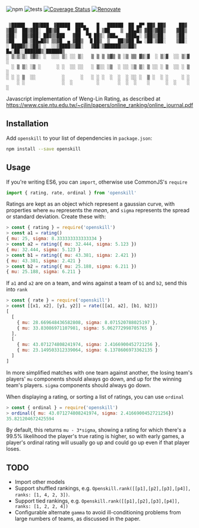 ![npm](https://img.shields.io/npm/v/openskill)
![tests](https://github.com/philihp/openskill.js/workflows/tests/badge.svg)
[![Coverage Status](https://coveralls.io/repos/github/philihp/openskill.js/badge.svg?branch=master)](https://coveralls.io/github/philihp/openskill.js?branch=master)
[![Renovate](https://img.shields.io/badge/renovate-enabled-brightgreen.svg)](https://renovatebot.com)

```ascii

 ▒█████   ██▓███  ▓█████  ███▄    █   ██████  ██ ▄█▀ ██▓ ██▓     ██▓
▒██▒  ██▒▓██░  ██▒▓█   ▀  ██ ▀█   █ ▒██    ▒  ██▄█▒ ▓██▒▓██▒    ▓██▒
▒██░  ██▒▓██░ ██▓▒▒███   ▓██  ▀█ ██▒░ ▓██▄   ▓███▄░ ▒██▒▒██░    ▒██░
▒██   ██░▒██▄█▓▒ ▒▒▓█  ▄ ▓██▒  ▐▌██▒  ▒   ██▒▓██ █▄ ░██░▒██░    ▒██░
░ ████▓▒░▒██▒ ░  ░░▒████▒▒██░   ▓██░▒██████▒▒▒██▒ █▄░██░░██████▒░██████▒
░ ▒░▒░▒░ ▒▓▒░ ░  ░░░ ▒░ ░░ ▒░   ▒ ▒ ▒ ▒▓▒ ▒ ░▒ ▒▒ ▓▒░▓  ░ ▒░▓  ░░ ▒░▓  ░
  ░ ▒ ▒░ ░▒ ░      ░ ░  ░░ ░░   ░ ▒░░ ░▒  ░ ░░ ░▒ ▒░ ▒ ░░ ░ ▒  ░░ ░ ▒  ░
░ ░ ░ ▒  ░░          ░      ░   ░ ░ ░  ░  ░  ░ ░░ ░  ▒ ░  ░ ░     ░ ░
    ░ ░              ░  ░         ░       ░  ░  ░    ░      ░  ░    ░  ░

```

Javascript implementation of Weng-Lin Rating, as described at https://www.csie.ntu.edu.tw/~cjlin/papers/online_ranking/online_journal.pdf

## Installation

Add `openskill` to your list of dependencies in `package.json`:

```bash
npm install --save openskill
```

## Usage

If you're writing ES6, you can `import`, otherwise use CommonJS's `require`

```js
import { rating, rate, ordinal } from 'openskill'
```

Ratings are kept as an object which represent a gaussian curve, with properties where `mu` represents the _mean_, and `sigma` represents the spread or standard deviation. Create these with:

```js
> const { rating } = require('openskill')
> const a1 = rating()
{ mu: 25, sigma: 8.333333333333334 }
> const a2 = rating({ mu: 32.444, sigma: 5.123 })
{ mu: 32.444, sigma: 5.123 }
> const b1 = rating({ mu: 43.381, sigma: 2.421 })
{ mu: 43.381, sigma: 2.421 }
> const b2 = rating({ mu: 25.188, sigma: 6.211 })
{ mu: 25.188, sigma: 6.211 }
```

If `a1` and `a2` are on a team, and wins against a team of `b1` and `b2`, send this into `rank`

```js
> const { rate } = require('openskill')
> const [[x1, x2], [y1, y2]] = rate([[a1, a2], [b1, b2]])
[
  [
    { mu: 28.669648436582808, sigma: 8.071520788025197 },
    { mu: 33.83086971107981, sigma: 5.062772998705765 }
  ],
  [
    { mu: 43.071274808241974, sigma: 2.4166900452721256 },
    { mu: 23.149503312339064, sigma: 6.1378606973362135 }
  ]
]
```

In more simplified matches with one team against another, the losing team's players' `mu` components should always go down, and up for the winning team's players. `sigma` components should always go down.

When displaying a rating, or sorting a list of ratings, you can use `ordinal`

```js
> const { ordinal } = require('openskill')
> ordinal({ mu: 43.071274808241974, sigma: 2.4166900452721256})
35.821204672425594
```

By default, this returns `mu - 3*sigma`, showing a rating for which there's a 99.5% likelihood the player's true rating is higher, so with early games, a player's ordinal rating will usually go up and could go up even if that player loses.

## TODO

- Import other models
- Support shuffled rankings, e.g. `Openskill.rank([[p1],[p2],[p3],[p4]], ranks: [1, 4, 2, 3])`.
- Support tied rankings, e.g. `Openskill.rank([[p1],[p2],[p3],[p4]], ranks: [1, 2, 2, 4])`
- Configurable alternate `gamma` to avoid ill-conditioning problems from large numbers of teams, as discussed in the paper.
